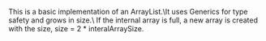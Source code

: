 This is a basic implementation of an ArrayList.\It uses Generics for type safety and grows in size.\ If the internal array is full, a new array is created with the size, size = 2 * interalArraySize.
